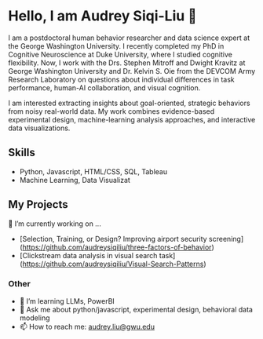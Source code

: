 # Hello, I am Audrey Siqi-Liu 👋

I am a postdoctoral human behavior researcher and data science expert at the George Washington University. I recently completed my PhD in Cognitive Neuroscience at Duke University, where I studied cognitive flexibility. Now, I work with the Drs. Stephen Mitroff and Dwight Kravitz at George Washington University and Dr. Kelvin S. Oie from the DEVCOM Army Research Laboratory on questions about individual differences in task performance, human-AI collaboration, and visual cognition.

I am interested extracting insights about goal-oriented, strategic behaviors from noisy real-world data. My work combines evidence-based experimental design, machine-learning analysis approaches, and interactive data visualizations.

## Skills
- Python, Javascript, HTML/CSS, SQL, Tableau
- Machine Learning, Data Visualizat

## My Projects
🔭 I’m currently working on ...
- [Selection, Training, or Design? Improving airport security screening] (https://github.com/audreysiqiliu/three-factors-of-behavior)
-  [Clickstream data analysis in visual search task] (https://github.com/audreysiqiliu/Visual-Search-Patterns)

### Other
- 🌱 I’m learning LLMs, PowerBI
- 💬 Ask me about python/javascript, experimental design, behavioral data modeling
- 📫 How to reach me: audrey.liu@gwu.edu
